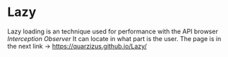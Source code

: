 # Lazy
Lazy loading is an technique used for performance with the API browser *Interception Observer*
It can locate in what part is the user. 
The page is in the next link -> https://quarzizus.github.io/Lazy/
